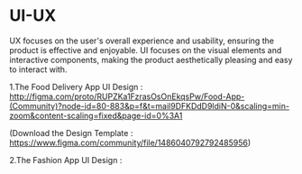 # UI-UX
UX focuses on the user's overall experience and usability, ensuring the product is effective and enjoyable. UI focuses on the visual elements and interactive components, making the product aesthetically pleasing and easy to interact with.

 1.The Food Delivery App UI Design : http://figma.com/proto/RUPZKa1FzrasOsOnEkqsPw/Food-App-(Community)?node-id=80-883&p=f&t=mail9DFKDdD9ldiN-0&scaling=min-zoom&content-scaling=fixed&page-id=0%3A1

   (Download the Design Template : https://www.figma.com/community/file/1486040792792485956)


 2.The Fashion App UI Design : 


